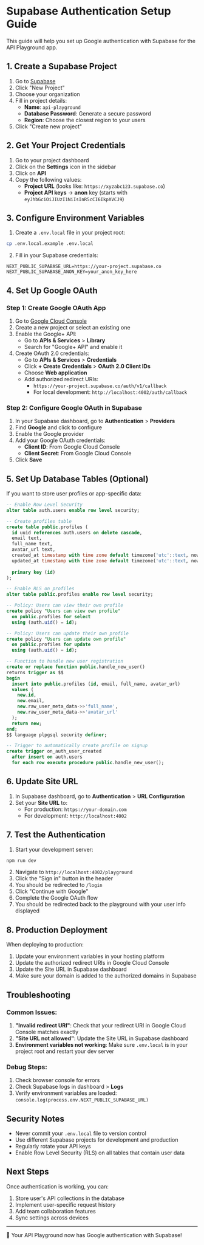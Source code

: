 # Supabase Authentication Setup Guide

This guide will help you set up Google authentication with Supabase for the API Playground app.

## 1. Create a Supabase Project

1. Go to [Supabase](https://app.supabase.com)
2. Click "New Project"
3. Choose your organization
4. Fill in project details:
   - **Name**: `api-playground`
   - **Database Password**: Generate a secure password
   - **Region**: Choose the closest region to your users
5. Click "Create new project"

## 2. Get Your Project Credentials

1. Go to your project dashboard
2. Click on the **Settings** icon in the sidebar
3. Click on **API**
4. Copy the following values:
   - **Project URL** (looks like: `https://xyzabc123.supabase.co`)
   - **Project API keys** → **anon** key (starts with `eyJhbGciOiJIUzI1NiIsInR5cCI6IkpXVCJ9`)

## 3. Configure Environment Variables

1. Create a `.env.local` file in your project root:
```bash
cp .env.local.example .env.local
```

2. Fill in your Supabase credentials:
```env
NEXT_PUBLIC_SUPABASE_URL=https://your-project.supabase.co
NEXT_PUBLIC_SUPABASE_ANON_KEY=your_anon_key_here
```

## 4. Set Up Google OAuth

### Step 1: Create Google OAuth App

1. Go to [Google Cloud Console](https://console.cloud.google.com)
2. Create a new project or select an existing one
3. Enable the Google+ API:
   - Go to **APIs & Services** > **Library**
   - Search for "Google+ API" and enable it
4. Create OAuth 2.0 credentials:
   - Go to **APIs & Services** > **Credentials**
   - Click **+ Create Credentials** > **OAuth 2.0 Client IDs**
   - Choose **Web application**
   - Add authorized redirect URIs:
     - `https://your-project.supabase.co/auth/v1/callback`
     - For local development: `http://localhost:4002/auth/callback`

### Step 2: Configure Google OAuth in Supabase

1. In your Supabase dashboard, go to **Authentication** > **Providers**
2. Find **Google** and click to configure
3. Enable the Google provider
4. Add your Google OAuth credentials:
   - **Client ID**: From Google Cloud Console
   - **Client Secret**: From Google Cloud Console
5. Click **Save**

## 5. Set Up Database Tables (Optional)

If you want to store user profiles or app-specific data:

```sql
-- Enable Row Level Security
alter table auth.users enable row level security;

-- Create profiles table
create table public.profiles (
  id uuid references auth.users on delete cascade,
  email text,
  full_name text,
  avatar_url text,
  created_at timestamp with time zone default timezone('utc'::text, now()) not null,
  updated_at timestamp with time zone default timezone('utc'::text, now()) not null,
  
  primary key (id)
);

-- Enable RLS on profiles
alter table public.profiles enable row level security;

-- Policy: Users can view their own profile
create policy "Users can view own profile" 
  on public.profiles for select 
  using (auth.uid() = id);

-- Policy: Users can update their own profile
create policy "Users can update own profile" 
  on public.profiles for update 
  using (auth.uid() = id);

-- Function to handle new user registration
create or replace function public.handle_new_user() 
returns trigger as $$
begin
  insert into public.profiles (id, email, full_name, avatar_url)
  values (
    new.id,
    new.email,
    new.raw_user_meta_data->>'full_name',
    new.raw_user_meta_data->>'avatar_url'
  );
  return new;
end;
$$ language plpgsql security definer;

-- Trigger to automatically create profile on signup
create trigger on_auth_user_created
  after insert on auth.users
  for each row execute procedure public.handle_new_user();
```

## 6. Update Site URL

1. In Supabase dashboard, go to **Authentication** > **URL Configuration**
2. Set your **Site URL** to:
   - For production: `https://your-domain.com`
   - For development: `http://localhost:4002`

## 7. Test the Authentication

1. Start your development server:
```bash
npm run dev
```

2. Navigate to `http://localhost:4002/playground`
3. Click the "Sign in" button in the header
4. You should be redirected to `/login`
5. Click "Continue with Google"
6. Complete the Google OAuth flow
7. You should be redirected back to the playground with your user info displayed

## 8. Production Deployment

When deploying to production:

1. Update your environment variables in your hosting platform
2. Update the authorized redirect URIs in Google Cloud Console
3. Update the Site URL in Supabase dashboard
4. Make sure your domain is added to the authorized domains in Supabase

## Troubleshooting

### Common Issues:

1. **"Invalid redirect URI"**: Check that your redirect URI in Google Cloud Console matches exactly
2. **"Site URL not allowed"**: Update the Site URL in Supabase dashboard
3. **Environment variables not working**: Make sure `.env.local` is in your project root and restart your dev server

### Debug Steps:

1. Check browser console for errors
2. Check Supabase logs in dashboard > **Logs**
3. Verify environment variables are loaded: `console.log(process.env.NEXT_PUBLIC_SUPABASE_URL)`

## Security Notes

- Never commit your `.env.local` file to version control
- Use different Supabase projects for development and production
- Regularly rotate your API keys
- Enable Row Level Security (RLS) on all tables that contain user data

## Next Steps

Once authentication is working, you can:

1. Store user's API collections in the database
2. Implement user-specific request history
3. Add team collaboration features
4. Sync settings across devices

---

🎉 Your API Playground now has Google authentication with Supabase!